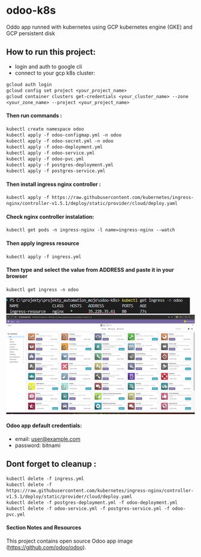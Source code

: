 # odoo-k8s
Oddo app runned with kubernetes using GCP kubernetes engine  (GKE) and GCP persistent disk

## How to run this project: 

- login and auth to google cli 
- connect to your gcp k8s cluster:
```
gcloud auth login
gcloud config set project <your_project_name>
gcloud container clusters get-credentials <your_cluster_name> --zone <your_zone_name> --project <your_project_name>

``` 

#### Then run commands :

```
kubectl create namespace odoo
kubectl apply -f odoo-configmap.yml -n odoo
kubectl apply -f odoo-secret.yml -n odoo
kubectl apply -f odoo-deployment.yml  
kubectl apply -f odoo-service.yml
kubectl apply -f odoo-pvc.yml 
kubectl apply -f postgres-deployment.yml 
kubectl apply -f postgres-service.yml 
```
#### Then install ingress nginx controller :
```
kubectl apply -f https://raw.githubusercontent.com/kubernetes/ingress-nginx/controller-v1.5.1/deploy/static/provider/cloud/deploy.yaml
```
#### Check nginx controller instalation:
```
kubectl get pods -n ingress-nginx -l name=ingress-nginx --watch
```

#### Then apply ingress resource 

``` 
kubectl apply -f ingress.yml 
```

#### Then type and select the value from ADDRESS and paste it in your browser 
```
kubectl get ingress -n odoo
``` 
![cli](images/ingress_04_cli.jpg)
![public ip](images/ingress_04_working_app.jpg)
#### Odoo app default credentials:
 - email: user@example.com
 - password: bitnami

## Dont forget to cleanup :

```
kubectl delete -f ingress.yml 
kubectl delete -f https://raw.githubusercontent.com/kubernetes/ingress-nginx/controller-v1.5.1/deploy/static/provider/cloud/deploy.yaml
kubectl delete -f postgres-deployment.yml -f odoo-deployment.yml  
kubectl delete -f odoo-service.yml -f postgres-service.yml -f odoo-pvc.yml
```

#### Section Notes and Resources
This project contains open source Odoo app image (https://github.com/odoo/odoo). 
